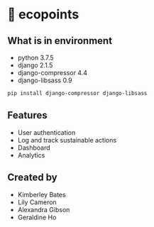 # 🌱 ecopoints

## What is in environment
- python 3.7.5
- django 2.1.5
- django-compressor 4.4 
- django-libsass 0.9
```bash
pip install django-compressor django-libsass
```


## Features
- User authentication
- Log and track sustainable actions
- Dashboard
- Analytics

## Created by
- Kimberley Bates
- Lily Cameron
- Alexandra Gibson
- Geraldine Ho
